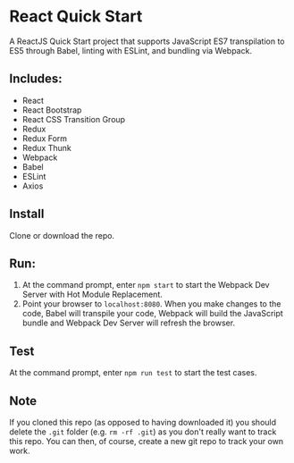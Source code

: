# React Quick Start
A ReactJS Quick Start project that supports JavaScript ES7 transpilation to ES5 through Babel, linting with ESLint, and bundling via Webpack.

## Includes:
* React
* React Bootstrap
* React CSS Transition Group
* Redux
* Redux Form
* Redux Thunk
* Webpack
* Babel
* ESLint
* Axios

## Install
Clone or download the repo.

## Run:
1. At the command prompt, enter `npm start` to start the Webpack Dev Server with Hot Module Replacement.
1. Point your browser to `localhost:8080`. When you make changes to the code, Babel will transpile your code, Webpack will build the JavaScript bundle and Webpack Dev Server will refresh the browser.

## Test
At the command prompt, enter `npm run test` to start the test cases.

## Note
If you cloned this repo (as opposed to having downloaded it) you should delete the `.git` folder (e.g. `rm -rf .git`) as you don't really want to track this repo. You can then, of course, create a new git repo to track your own work.
